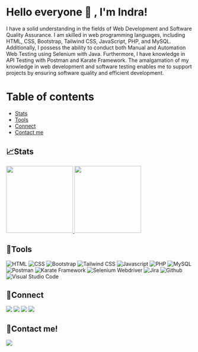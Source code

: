 <!--
**indrabayusu/indrabayusu** is a ✨ _special_ ✨ repository because its `README.md` (this file) appears on your GitHub profile.

Here are some ideas to get you started:

- 🔭 I’m currently working on ...
- 🌱 I’m currently learning ...
- 👯 I’m looking to collaborate on ...
- 🤔 I’m looking for help with ...
- 💬 Ask me about ...
- 📫 How to reach me: ...
- 😄 Pronouns: ...
- ⚡ Fun fact: ...
-->
# Hello everyone 👋 , I'm Indra!
I have a solid understanding in the fields of Web Development and Software Quality Assurance. I am skilled in web programming languages, including HTML, CSS, Bootstrap, Tailwind CSS, JavaScript, PHP, and MySQL. Additionally, I possess the ability to conduct both Manual and Automation Web Testing using Selenium with Java. Furthermore, I have knowledge in API Testing with Postman and Karate Framework. The amalgamation of my knowledge in web development and software testing enables me to support projects by ensuring software quality and efficient development.

# Table of contents
   * [Stats](#stats)
   * [Tools](#tools)
   * [Connect](#connect)
   * [Contact me](#contact-me)

## 📈Stats
<p align="left">
<a href="https://github.com/indrabayusu">
  <img height="180em" src="https://github-readme-stats-eight-theta.vercel.app/api?username=indrabayusu&show_icons=true&theme=algolia&include_all_commits=true&count_private=true"/>
  <img height="180em" src="https://github-readme-stats-eight-theta.vercel.app/api/top-langs/?username=indrabayusu&layout=compact&langs_count=8&theme=algolia"/>
</a>
</p>

## 🔨Tools
![HTML](https://img.shields.io/badge/-HTML5-181717?style=for-the-badge&logo=html5)
![CSS](https://img.shields.io/badge/-CSS3-181717?style=for-the-badge&logo=css3)
![Bootstrap](https://img.shields.io/badge/-Bootstrap-181717?style=for-the-badge&logo=bootstrap)
![Tailwind CSS](https://img.shields.io/badge/-Tailwind%20CSS-181717?style=for-the-badge&logo=tailwindcss)
![Javascript](https://img.shields.io/badge/-Javascript-181717?style=for-the-badge&logo=javascript)
![PHP](https://img.shields.io/badge/-PHP-181717?style=for-the-badge&logo=php)
![MySQL](https://img.shields.io/badge/-NySQL-181717?style=for-the-badge&logo=mysql)
![Postman](https://img.shields.io/badge/-Postman-181717?style=for-the-badge&logo=postman)
![Karate Framework](https://img.shields.io/badge/-Karate%20Framework-181717?style=for-the-badge&logo=karate)
![Selenium Webdriver](https://img.shields.io/badge/-Selenium-181717?style=for-the-badge&logo=selenium)
![Jira](https://img.shields.io/badge/-Jira-181717?style=for-the-badge&logo=jira)
![Github](https://img.shields.io/badge/GitHub-181717?style=for-the-badge&logo=github&logoColor=100000)
![Visual Studio Code](https://img.shields.io/badge/Visual%20Studio%20Code-181717.svg?style=for-the-badge&logo=visual-studio-code&logoColor=0078d7)

## 🔗Connect
<p>
    <a href="https://www.linkedin.com/in/indrabayusu" target="_blank"><img src="https://img.shields.io/badge/-LinkedIn-181717?style=for-the-badge&logo=linkedin&logoColor=white" /></a>
    <a href="https://www.facebook.com/indrabayusu/" target="_blank"><img src="https://img.shields.io/badge/-Facebook-181717?style=for-the-badge&logo=facebook&logoColor=1877F2" /></a>
    <a href="https://www.instagram.com/indrabayusu/" target="_blank"><img src="https://img.shields.io/badge/-Instagram-181717?style=for-the-badge&logo=instagram&logoColor=E4405F" /></a>
    <a href="https://www.indrabayusu.netlify.app/" target="_blank"><img src="https://img.shields.io/badge/-My%20Portfolio%20Website-181717?style=for-the-badge&logo=netlify&logoColor=00C7B7" /></a>
</p>


## 📝Contact me!
<p>
    <a href="mailto:indrabayusetiadiutomo@gmail.com" target="_blank"><img src="https://img.shields.io/badge/-Gmail-181717?style=for-the-badge&logo=gmail" /></a>
</p>
